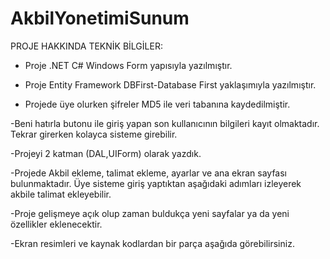 # AkbilYonetimiSunum

PROJE HAKKINDA TEKNİK BİLGİLER:

- Proje .NET C# Windows Form yapısıyla yazılmıştır.

- Proje Entity Framework DBFirst-Database First yaklaşımıyla yazılmıştır.

- Projede üye olurken şifreler MD5 ile veri tabanına kaydedilmiştir.

-Beni hatırla butonu ile giriş yapan son kullanıcının bilgileri kayıt olmaktadır. Tekrar girerken kolayca sisteme girebilir.

-Projeyi 2 katman (DAL,UIForm) olarak yazdık.

-Projede Akbil ekleme, talimat ekleme, ayarlar ve ana ekran sayfası bulunmaktadır. Üye sisteme giriş yaptıktan aşağıdaki adımları izleyerek akbile talimat ekleyebilir.

-Proje gelişmeye açık olup zaman buldukça yeni sayfalar ya da yeni özellikler eklenecektir.

-Ekran resimleri ve kaynak kodlardan bir parça aşağıda görebilirsiniz.

